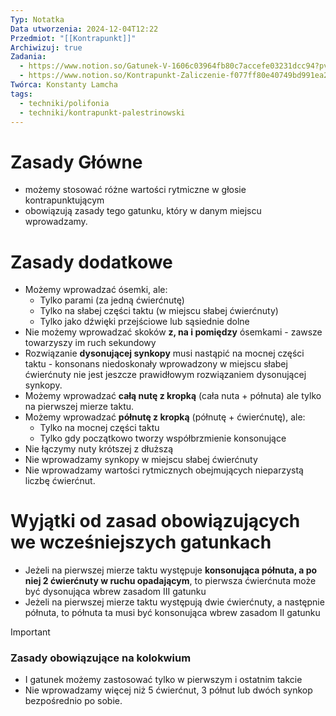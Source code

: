 ```yaml
---
Typ: Notatka
Data utworzenia: 2024-12-04T12:22
Przedmiot: "[[Kontrapunkt]]"
Archiwizuj: true
Zadania:
  - https://www.notion.so/Gatunek-V-1606c03964fb80c7accefe03231dcc94?pvs=21
  - https://www.notion.so/Kontrapunkt-Zaliczenie-f077ff80e40749bd991ea23df12498b8?pvs=21
Twórca: Konstanty Lamcha
tags:
  - techniki/polifonia
  - techniki/kontrapunkt-palestrinowski
---
```

# Zasady Główne

- możemy stosować różne wartości rytmiczne w głosie kontrapunktującym
- obowiązują zasady tego gatunku, który w danym miejscu wprowadzamy.

# Zasady dodatkowe

- Możemy wprowadzać ósemki, ale:
    - Tylko parami (za jedną ćwierćnutę)
    - Tylko na słabej części taktu (w miejscu słabej ćwierćnuty)
    - Tylko jako dźwięki przejściowe lub sąsiednie dolne
- Nie możemy wprowadzać skoków **z, na i pomiędzy** ósemkami - zawsze towarzyszy im ruch sekundowy
- Rozwiązanie **dysonującej synkopy** musi nastąpić na mocnej części taktu - konsonans niedoskonały wprowadzony w miejscu słabej ćwierćnuty nie jest jeszcze prawidłowym rozwiązaniem dysonującej synkopy.
- Możemy wprowadzać **całą nutę z kropką** (cała nuta + półnuta) ale tylko na pierwszej mierze taktu.
- Możemy wprowadzać **półnutę z kropką** (półnutę + ćwierćnutę), ale:
    - Tylko na mocnej części taktu
    - Tylko gdy początkowo tworzy współbrzmienie konsonujące
- Nie łączymy nuty krótszej z dłuższą
- Nie wprowadzamy synkopy w miejscu słabej ćwierćnuty
- Nie wprowadzamy wartości rytmicznych obejmujących nieparzystą liczbę ćwierćnut.

# Wyjątki od zasad obowiązujących we wcześniejszych gatunkach

- Jeżeli na pierwszej mierze taktu występuje **konsonująca półnuta, a po niej 2 ćwierćnuty w ruchu opadającym**, to pierwsza ćwierćnuta może być dysonująca wbrew zasadom III gatunku
- Jeżeli na pierwszej mierze taktu występują dwie ćwierćnuty, a następnie półnuta, to półnuta ta musi być konsonująca wbrew zasadom II gatunku

> [!important]
> 
> ### Zasady obowiązujące na kolokwium
> 
> - I gatunek możemy zastosować tylko w pierwszym i ostatnim takcie
> - Nie wprowadzamy więcej niż 5 ćwierćnut, 3 półnut lub dwóch synkop bezpośrednio po sobie.